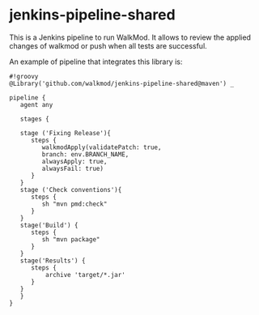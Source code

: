 # jenkins-pipeline-shared

This is a Jenkins pipeline to run WalkMod. It allows to review the applied changes of walkmod or push when all tests are successful.

An example of pipeline that integrates this library is: 

```
#!groovy
@Library('github.com/walkmod/jenkins-pipeline-shared@maven') _

pipeline {
   agent any

   stages {

   stage ('Fixing Release'){
      steps {
         walkmodApply(validatePatch: true,
         branch: env.BRANCH_NAME,
         alwaysApply: true,
         alwaysFail: true)
      }
   }
   stage ('Check conventions'){
      steps {
         sh "mvn pmd:check"
      }
   }
   stage('Build') {
      steps {
         sh "mvn package"
      }
   }
   stage('Results') {
      steps {
          archive 'target/*.jar'
      }
   }
   }
}

